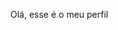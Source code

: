 Olá, esse é o meu perfil


<!---
BrendaL0pes/BrendaL0pes is a ✨ special ✨ repository because its `README.md` (this file) appears on your GitHub profile.
You can click the Preview link to take a look at your changes.
--->
